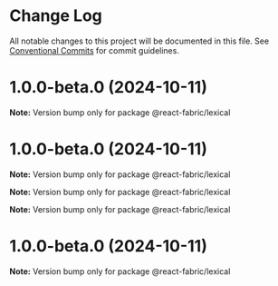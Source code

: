 # Change Log

All notable changes to this project will be documented in this file.
See [Conventional Commits](https://conventionalcommits.org) for commit guidelines.

# 1.0.0-beta.0 (2024-10-11)

**Note:** Version bump only for package @react-fabric/lexical

# 1.0.0-beta.0 (2024-10-11)

**Note:** Version bump only for package @react-fabric/lexical

**Note:** Version bump only for package @react-fabric/lexical

**Note:** Version bump only for package @react-fabric/lexical

# 1.0.0-beta.0 (2024-10-11)

**Note:** Version bump only for package @react-fabric/lexical
